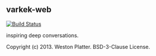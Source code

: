 varkek-web
----------
[![Build Status](https://travis-ci.org/apologetics/ma-web.png)](https://travis-ci.org/apologetics/ma-web)

inspiring deep conversations.

Copyright (c) 2013. Weston Platter. BSD-3-Clause License.
